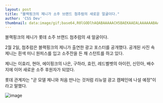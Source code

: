 ```yaml
---
layout: post
title: "블랙핑크의 제니가 소주 브랜드 첨추럼의 새로운 얼굴이다."
author: 'CSS Dev'
thumbnail: data:image/gif;base64,R0lGODlhAQABAAAAACH5BAEKAAEALAAAAAABAAEAAAICTAEAOw==
---
```



블랙핑크의 제니가 롯데 소주 브랜드 첨추럼의 새 얼굴이다.

2월 2일, 첨추럼은 블랙핑크의 제니가 출연한 광고 포스터를 공개했다. 공개된 사진 속 제니는 흰색 미니 원피스를 입고 소주잔을 든 채 스턴트를 하고 있다.

제니는 이효리, 현아, 에이핑크의 나은, 구하라, 효린, 레드벨벳의 아이린, 신민아, 배수지에 이어 새로운 소주 후원자가 되었다.

롯데 관계자는 "곧 모델 제니와 처음 만나는 것처럼 리뉴얼 광고 캠페인에 나설 예정"이라고 말했다.

![image](https://kpopchingu.com/wp-content/uploads/2021/02/95.png)

